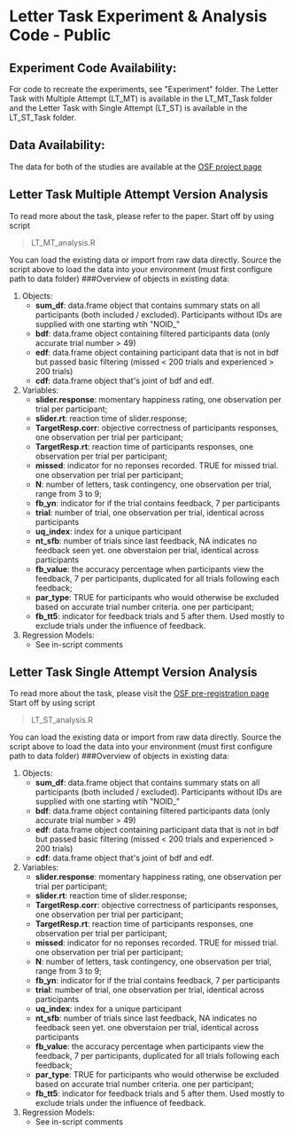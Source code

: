 # Letter Task Experiment & Analysis Code - Public

## Experiment Code Availability:
For code to recreate the experiments, see "Experiment" folder. The Letter Task with Multiple Attempt (LT_MT) is available in the LT_MT_Task folder and the Letter Task with Single Attempt (LT_ST) is available in the LT_ST_Task folder. 
## Data Availability:
The data for both of the studies are available at the [OSF project page](https://osf.io/3txm5)

## Letter Task Multiple Attempt Version Analysis 
 To read more about the task, please refer to the paper.
 Start off by using script 
 > LT_MT_analysis.R 
 
 You can load the existing data or import from raw data directly. Source the script above to load the data into your environment (must first configure path to data folder)
 ###Overview of objects in existing data:

 1. Objects:
     - **sum_df**: data.frame object that contains summary stats on all participants (both included / excluded). Participants without IDs are supplied with one starting wtih "NOID_"
     - **bdf**: data.frame object containing filtered participants data (only accurate trial number > 49)
     - **edf**: data.frame object containing participant data that is not in bdf but passed basic filtering (missed < 200 trials and experienced > 200 trials)
     - **cdf**: data.frame object that's joint of bdf and edf.
 2. Variables:
     - **slider.response**: momentary happiness rating, one observation per trial per participant;
     - **slider.rt**: reaction time of slider.response;
     - **TargetResp.corr**: objective correctness of participants responses, one observation per trial per participant;
     - **TargetResp.rt**: reaction time of participants responses, one observation per trial per participant;
     - **missed**: indicator for no reponses recorded. TRUE for missed trial. one observation per trial per participant;
     - **N**: number of letters, task contingency, one observation per trial, range from 3 to 9;
     - **fb_yn**: indicator for if the trial contains feedback, 7 per participants
     - **trial**: number of trial, one observation per trial, identical across participants
     - **uq_index**: index for a unique participant
     - **nt_sfb**: number of trials since last feedback, NA indicates no feedback seen yet. one obverstaion per trial, identical across participants
     - **fb_value**: the accuracy percentage when participants view the feedback, 7 per participants, duplicated for all trials following each feedback;
     - **par_type**: TRUE for participants who would otherwise be excluded based on accurate trial number criteria. one per participant;
     - **fb_tt5**: indicator for feedback trials and 5 after them. Used mostly to exclude trials under the influence of feedback. 
 3. Regression Models:
     - See in-script comments

## Letter Task Single Attempt Version Analysis
 To read more about the task, please visit the [OSF pre-registration page](https://osf.io/3txm5)
 Start off by using script 
 > LT_ST_analysis.R 
 
 You can load the existing data or import from raw data directly. Source the script above to load the data into your environment (must first configure path to data folder)
 ###Overview of objects in existing data:

 1. Objects:
     - **sum_df**: data.frame object that contains summary stats on all participants (both included / excluded). Participants without IDs are supplied with one starting wtih "NOID_"
     - **bdf**: data.frame object containing filtered participants data (only accurate trial number > 49)
     - **edf**: data.frame object containing participant data that is not in bdf but passed basic filtering (missed < 200 trials and experienced > 200 trials)
     - **cdf**: data.frame object that's joint of bdf and edf.
 2. Variables:
     - **slider.response**: momentary happiness rating, one observation per trial per participant;
     - **slider.rt**: reaction time of slider.response;
     - **TargetResp.corr**: objective correctness of participants responses, one observation per trial per participant;
     - **TargetResp.rt**: reaction time of participants responses, one observation per trial per participant;
     - **missed**: indicator for no reponses recorded. TRUE for missed trial. one observation per trial per participant;
     - **N**: number of letters, task contingency, one observation per trial, range from 3 to 9;
     - **fb_yn**: indicator for if the trial contains feedback, 7 per participants
     - **trial**: number of trial, one observation per trial, identical across participants
     - **uq_index**: index for a unique participant
     - **nt_sfb**: number of trials since last feedback, NA indicates no feedback seen yet. one obverstaion per trial, identical across participants
     - **fb_value**: the accuracy percentage when participants view the feedback, 7 per participants, duplicated for all trials following each feedback;
     - **par_type**: TRUE for participants who would otherwise be excluded based on accurate trial number criteria. one per participant;
     - **fb_tt5**: indicator for feedback trials and 5 after them. Used mostly to exclude trials under the influence of feedback. 
 3. Regression Models:
     - See in-script comments
